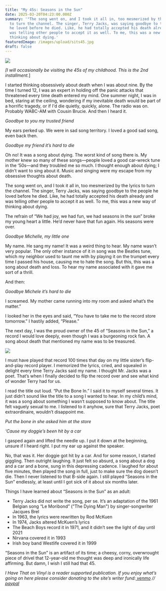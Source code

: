 ```yaml
---
title: "My 45s: Seasons in the Sun"
date: 2025-03-20T04:23:00.000Z
summary: '"The song went on, and I took it all in, too mesmerized by the lyrics
  to turn the channel. The singer, Terry Jacks, was saying goodbye to the people
  he loved before he died. Like, he had totally accepted his death already and
  was telling other people to accept it as well. To me, this was a new way of
  thinking about dying.'
featuredImage: /images/upload/sits45.jpg
draft: false
---
```

![](/images/upload/sits45.jpg)

*[I will occasionally be visiting the 45s of my childhood. This is the 2nd installment.*]

I started thinking obsessively about death when I was about nine. By the time I turned 12, I was an expert in holding off the panic attacks that threatened every time death entered my mind. One summer night, I was in bed, staring at the ceiling, wondering if my inevitable death would be part of a horrific tragedy, or if I'd die quietly, quickly, alone. The radio was on. Probably WABC-AM with Cousin Brucie. And then I heard it. 

*Goodbye to you my trusted friend*

My ears perked up. We were in sad song territory. I loved a good sad song, even back then.

*Goodbye my friend it’s hard to die*

Oh no! It was a song about dying. The worst kind of song there is. My mother knew so many of these songs—people loved a good car-wreck tune in the ‘50s—and they troubled me so much. I thought enough about dying; I didn’t want to sing about it. Music and singing were my escape from my obsessive thoughts about death.

The song went on, and I took it all in, too mesmerized by the lyrics to turn the channel. The singer, Terry Jacks, was saying goodbye to the people he loved before he died. Like, he had totally accepted his death already and was telling other people to accept it as well. To me, this was a new way of thinking about dying.

The refrain of “We had joy, we had fun, we had seasons in the sun” broke my young heart a little. He’d never have that fun again. His seasons were over.

*Goodbye Michelle, my little one*

My name. He sang my name! It was a weird thing to hear. My name wasn’t very popular. The only other instance of it in song was the Beatles tune, which my neighbor used to taunt me with by playing it on the trumpet every time I passed his house, causing me to hate the song. But this, this was a song about death and loss. To hear my name associated with it gave me sort of a thrill.

And then:

*Goodbye Michele it’s hard to die*

I screamed. My mother came running into my room and asked what’s the matter.”

I looked her in the eyes and said, “You have to take me to the record store tomorrow.” I hastily added, “Please.”

The next day, I was the proud owner of the 45 of “Seasons in the Sun,” a record I would love deeply, even though I was a burgeoning rock fan. A song about death that mentioned my name was to be treasured. 

![](/images/upload/sits2.jpg)

I must have played that record 100 times that day on my little sister’s flip-and-play record player. I memorized the lyrics, cried, and squealed in delight every time Terry Jacks said my name. I thought Mr. Jacks was a poet. That’s when I finally decided to flip the record over and see what kind of wonder Terry had for us.

I read the title out loud. “Put the Bone In.” I said it to myself several times. It just didn’t sound like the title to a song I wanted to hear. In my child’s mind, it was a song about something I wasn’t supposed to know about. The title felt vaguely sexual to me. I listened to it anyhow, sure that Terry Jacks, poet extraordinaire, wouldn’t disappoint me.

*Put the bone in she asked him at the store*

*‘Cause my doggie’s been hit by a car*

I gasped again and lifted the needle up. I put it down at the beginning, unsure if I heard right. I put my ear up against the speaker. 

No, that was it. Her doggie got hit by a car. And for some reason, I started giggling. Then outright laughing. It just felt so absurd, a song about a dog and a car and a bone, sung in this depressing cadence. I laughed for about five minutes, then played the song in full, just to make sure the dog doesn’t die. Then I never listened to that B-side again. I still played “Seasons in the Sun” endlessly, at least until I got sick of it about six months later. 

Things I have learned about “Seasons in the Sun” as an adult:

* Terry Jacks did not write the song, per se. It’s an adaptation of the 1961 Belgian song “Le Moribond” ("The Dying Man") by singer-songwriter Jacques Brel
* In 1963, the lyrics were rewritten by Rod McKuen
* In 1974, Jacks altered McKuen’s lyrics
* The Beach Boys record it in 1971, and it didn’t see the light of day until 2021
* Nirvana covered it in 1993
* Irish boy band Westlife covered it in 1999

“Seasons in the Sun” is an artifact of its time; a cheesy, corny, overwrought piece of drivel that 12-year-old me thought was deep and ironically life affirming. But damn, I wish I still had that 45.



*I Have That on Vinyl is a reader supported publication. If you enjoy what’s going on here please consider donating to the site’s writer fund:[ venmo](<>) //[ paypal](<>)*

